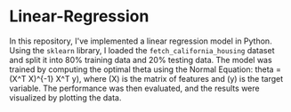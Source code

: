 # Linear-Regression
In this repository, I've implemented a linear regression model in Python. Using the `sklearn` library, I loaded the `fetch_california_housing` dataset and split it into 80% training data and 20% testing data. The model was trained by computing the optimal theta using the Normal Equation: theta = (X^T X)^{-1} X^T y), where (X) is the matrix of features and (y) is the target variable. The performance was then evaluated, and the results were visualized by plotting the data.

